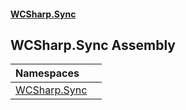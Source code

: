 #### [WCSharp.Sync](index.md 'index')

## WCSharp.Sync Assembly

| Namespaces | |
| :--- | :--- |
| [WCSharp.Sync](WCSharp.Sync.md 'WCSharp.Sync') | |
